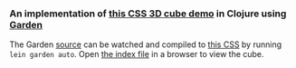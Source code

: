 ### An implementation of [this CSS 3D cube demo](http://learn.shayhowe.com/advanced-html-css/css-transforms#cube-3d-demo) in Clojure using [Garden](https://github.com/noprompt/garden)

The Garden [source](src/eden/cube.clj) can be watched and compiled to [this CSS](resources/public/cube.css) by running `lein garden auto`. Open [the index file](resources/public/index.html) in a browser to view the cube.
